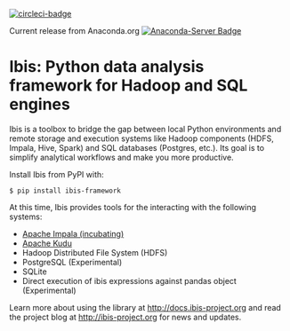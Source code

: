 [![circleci-badge](https://circleci.com/gh/ibis-project/ibis.svg?style=shield&circle-token=b84ff8383cbb0d6788ee0f9635441cb962949a4f)](https://circleci.com/gh/ibis-project/ibis/tree/master)

Current release from Anaconda.org [![Anaconda-Server Badge](https://anaconda.org/conda-forge/ibis-framework/badges/version.svg)](https://anaconda.org/conda-forge/ibis-framework)


# Ibis: Python data analysis framework for Hadoop and SQL engines

Ibis is a toolbox to bridge the gap between local Python environments and
remote storage and execution systems like Hadoop components (HDFS, Impala,
Hive, Spark) and SQL databases (Postgres, etc.). Its goal is to simplify
analytical workflows and make you more productive.

Install Ibis from PyPI with:

    $ pip install ibis-framework

At this time, Ibis provides tools for the interacting with the following
systems:

- [Apache Impala (incubating)](http://impala.io/)
- [Apache Kudu](http://getkudu.io)
- Hadoop Distributed File System (HDFS)
- PostgreSQL (Experimental)
- SQLite
- Direct execution of ibis expressions against pandas object (Experimental)

Learn more about using the library at http://docs.ibis-project.org and read the
project blog at http://ibis-project.org for news and updates.

